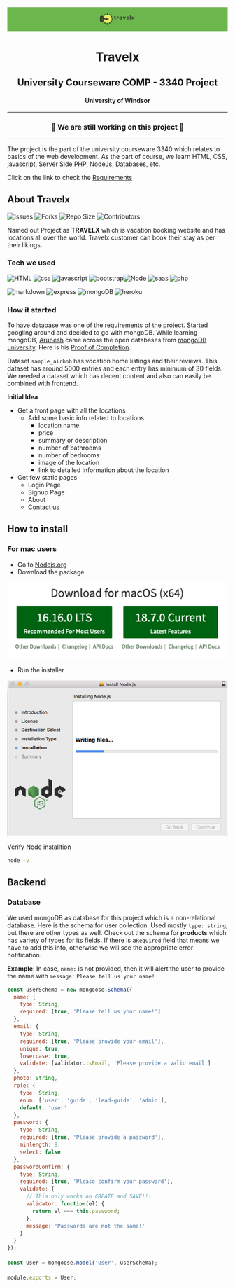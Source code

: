 ![image-20220812010623419](img/image-20220812010623419.png)

<h1 align="center">
Travelx
</h1>

<h2 align="center">
University Courseware COMP - 3340 Project
</h2>

<h4 align="center">
University of Windsor
</h4>



<hr>

<h3 align="center">
🔴 We are still working on this project 🔴
</h3> 

<hr>

The project is the part of the university courseware 3340 which relates to basics of the web development. As the part of course, we learn HTML, CSS, javascript, Server Side PHP, NodeJs, Databases, etc. 

Click on the link to check the [Requirements](https://github.com/arun-esh/comp3340Project/blob/main/requirements.md)



## About Travelx

![Issues](https://img.shields.io/github/issues/arun-esh/comp3340Project) ![Forks](https://img.shields.io/github/forks/arun-esh/comp3340Project) ![Repo Size](https://img.shields.io/github/repo-size/arun-esh/comp3340Project) ![Contributors](https://img.shields.io/github/contributors/arun-esh/comp3340Project)   

Named out Project as **TRAVELX** which is vacation booking website and has locations all over the world. Travelx customer can book their stay as per their likings. 

### Tech we used

![HTML](https://img.shields.io/badge/HTML5-E34F26?style=for-the-badge&logo=html5&logoColor=white) ![css](https://img.shields.io/badge/CSS3-1572B6?&style=for-the-badge&logo=css3&logoColor=white) ![javascript](https://img.shields.io/badge/JavaScript-F7DF1E?style=for-the-badge&logo=javascript&logoColor=black) ![bootstrap](https://img.shields.io/badge/Bootstrap-563D7C?style=for-the-badge&logo=bootstrap&logoColor=white)![Node](https://img.shields.io/badge/Node.js-43853D?style=for-the-badge&logo=node.js&logoColor=white) ![saas](https://img.shields.io/badge/Sass-CC6699?style=for-the-badge&logo=sass&logoColor=white) ![php](https://img.shields.io/badge/PHP-777BB4?style=for-the-badge&logo=php&logoColor=white) 

![markdown](https://img.shields.io/badge/Markdown-000000?style=for-the-badge&logo=markdown&logoColor=white) ![express](https://img.shields.io/badge/Express.js-404D59?style=for-the-badge) ![mongoDB](https://img.shields.io/badge/MongoDB-4EA94B?style=for-the-badge&logo=mongodb&logoColor=white) ![heroku](https://img.shields.io/badge/Heroku-430098?style=for-the-badge&logo=heroku&logoColor=white)



### How it started

To have database was one of the requirements of the project. Started googling around and decided to go with mongoDB. While learning mongoDB, [Arunesh](https://github.com/arun-esh) came across the open databases from [mongoDB university](https://university.mongodb.com). Here is his [Proof of Completion](https://university.mongodb.com/course_completion/836e6c4a-4f7d-43ed-8ed0-24f0319d261b). 

Dataset `sample_airbnb` has vocation home listings and their reviews. This dataset has around 5000 entries and each entry has minimum of 30 fields. We needed a dataset which has decent content and also can easily be combined with frontend. 

**Initial Idea**

* Get a front page with all the locations
  * Add some basic info related to locations
    * location name
    * price
    * summary or description
    * number of bathrooms
    * number of bedrooms
    * image of the location
    * link to detailed information about the location
* Get few static pages
  * Login Page
  * Signup Page
  * About
  * Contact us



## How to install

### For mac users

* Go to [Nodejs.org](https://nodejs.org/en/)
* Download the package

![image-20220812005444133](img/image-20220812005444133.png)

* Run the installer

![image-20220812005625814](img/image-20220812005625814.png)

Verify Node installtion

```bash
node -v
```



## Backend



### Database

We used mongoDB as database for this project which is a non-relational database. Here is the schema for user collection. Used mostly `type: string`, but there are other types as well. Check out the schema for **products** which has variety of types for its fields. If there is a`Required` field that means we have to add this info, otherwise we will see the appropriate error notification.

**Example**: In case,  `name:` is not provided, then it will alert the user to provide the name with `message:` `Please tell us your name!`



```jsx
const userSchema = new mongoose.Schema({
  name: {
    type: String,
    required: [true, 'Please tell us your name!']
  },
  email: {
    type: String,
    required: [true, 'Please provide your email'],
    unique: true,
    lowercase: true,
    validate: [validator.isEmail, 'Please provide a valid email']
  },
  photo: String,
  role: {
    type: String,
    enum: ['user', 'guide', 'lead-guide', 'admin'],
    default: 'user'
  },
  password: {
    type: String,
    required: [true, 'Please provide a password'],
    minlength: 8,
    select: false
  },
  passwordConfirm: {
    type: String,
    required: [true, 'Please confirm your password'],
    validate: {
      // This only works on CREATE and SAVE!!!
      validator: function(el) {
        return el === this.password;
      },
      message: 'Passwords are not the same!'
    }
  }
});

const User = mongoose.model('User', userSchema); 

module.exports = User;

```

